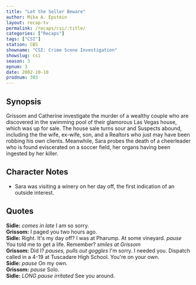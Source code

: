 ```yaml
---
title: "Let the Seller Beware"
author: Mika A. Epstein
layout: recap-tv
permalink: /recaps/csi/:title/
categories: ["Recaps"]
tags: ["CSI"]
station: CBS
showname: "CSI: Crime Scene Investigation"
showslug: csi
season: 3
epnum: 3
date: 2002-10-10
prodnum: 303  
---
```


## Synopsis

Grissom and Catherine investigate the murder of a wealthy couple who are discovered in the swimming pool of their glamorous Las Vegas house, which was up for sale. The house sale turns sour and Suspects abound, including the the wife, ex-wife, son, and a Realtors who just may have been robbing his own clients. Meanwhile, Sara probes the death of a cheerleader who is found eviscerated on a soccer field, her organs having been ingested by her killer.

## Character Notes

* Sara was visiting a winery on her day off, the first indication of an outside interest.

## Quotes

**Sidle:** _comes in late_ I am so sorry.  
**Grissom:** I paged you two hours ago.  
**Sidle:** Right. It's my day off? I was at Pharump. At some vineyard. _pause_ You told me to get a life. Remember? _smiles at Grissom_  
**Grissom:** Did I? _pauses, pulls out goggles_ I'm sorry. I needed you. Dispatch called in a 4-19 at Tuscadare High School. You're on your own.  
**Sidle:** _pause_ On my own.  
**Grissom:** _pause_ Solo.  
**Sidle:** _LONG pause_ _irritated_ See you around.


